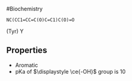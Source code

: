 #Biochemistry
```smiles
NC(CC1=CC=C(O)C=C1)C(O)=O
```
(Tyr) Y
## Properties
* Aromatic
* pKa of $\displaystyle \ce{-OH}$ group is 10